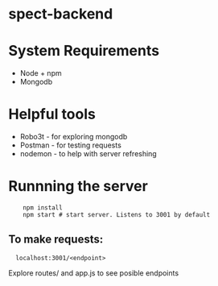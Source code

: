 # spect-backend
# System Requirements
* Node + npm
* Mongodb

# Helpful tools
* Robo3t - for exploring mongodb
* Postman - for testing requests
* nodemon - to help with server refreshing

# Runnning the server
~~~
    npm install
    npm start # start server. Listens to 3001 by default
~~~

## To make requests:
~~~
  localhost:3001/<endpoint>
~~~
Explore routes/ and app.js to see posible endpoints
